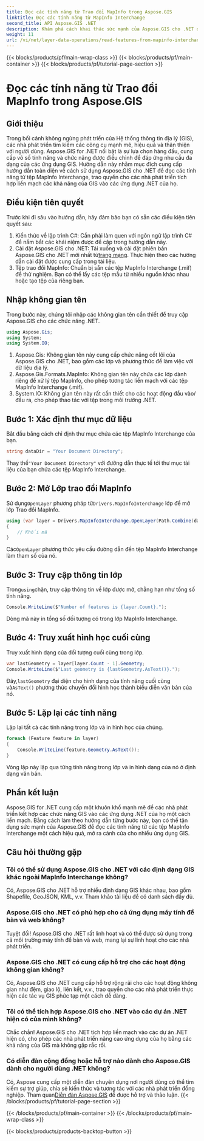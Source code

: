 ```yaml
---
title: Đọc các tính năng từ Trao đổi MapInfo trong Aspose.GIS
linktitle: Đọc các tính năng từ MapInfo Interchange
second_title: API Aspose.GIS .NET
description: Khám phá cách khai thác sức mạnh của Aspose.GIS cho .NET để đọc các tính năng từ các tệp MapInfo Interchange trong hướng dẫn toàn diện này.
weight: 11
url: /vi/net/layer-data-operations/read-features-from-mapinfo-interchange/
---
```


{{< blocks/products/pf/main-wrap-class >}}
{{< blocks/products/pf/main-container >}}
{{< blocks/products/pf/tutorial-page-section >}}

# Đọc các tính năng từ Trao đổi MapInfo trong Aspose.GIS

## Giới thiệu
Trong bối cảnh không ngừng phát triển của Hệ thống thông tin địa lý (GIS), các nhà phát triển tìm kiếm các công cụ mạnh mẽ, hiệu quả và thân thiện với người dùng. Aspose.GIS for .NET nổi bật là sự lựa chọn hàng đầu, cung cấp vô số tính năng và chức năng được điều chỉnh để đáp ứng nhu cầu đa dạng của các ứng dụng GIS. Hướng dẫn này nhằm mục đích cung cấp hướng dẫn toàn diện về cách sử dụng Aspose.GIS cho .NET để đọc các tính năng từ tệp MapInfo Interchange, trao quyền cho các nhà phát triển tích hợp liền mạch các khả năng của GIS vào các ứng dụng .NET của họ.
## Điều kiện tiên quyết
Trước khi đi sâu vào hướng dẫn, hãy đảm bảo bạn có sẵn các điều kiện tiên quyết sau:
1. Kiến thức về lập trình C#: Cần phải làm quen với ngôn ngữ lập trình C# để nắm bắt các khái niệm được đề cập trong hướng dẫn này.
2.  Cài đặt Aspose.GIS cho .NET: Tải xuống và cài đặt phiên bản Aspose.GIS cho .NET mới nhất từ[trang mạng](https://releases.aspose.com/gis/net/). Thực hiện theo các hướng dẫn cài đặt được cung cấp trong tài liệu.
3. Tệp trao đổi MapInfo: Chuẩn bị sẵn các tệp MapInfo Interchange (.mif) để thử nghiệm. Bạn có thể lấy các tệp mẫu từ nhiều nguồn khác nhau hoặc tạo tệp của riêng bạn.

## Nhập không gian tên
Trong bước này, chúng tôi nhập các không gian tên cần thiết để truy cập Aspose.GIS cho các chức năng .NET.
```csharp
using Aspose.Gis;
using System;
using System.IO;
```
1. Aspose.Gis: Không gian tên này cung cấp chức năng cốt lõi của Aspose.GIS cho .NET, bao gồm các lớp và phương thức để làm việc với dữ liệu địa lý.
2. Aspose.Gis.Formats.MapInfo: Không gian tên này chứa các lớp dành riêng để xử lý tệp MapInfo, cho phép tương tác liền mạch với các tệp MapInfo Interchange (.mif).
3. System.IO: Không gian tên này rất cần thiết cho các hoạt động đầu vào/đầu ra, cho phép thao tác với tệp trong môi trường .NET.

## Bước 1: Xác định thư mục dữ liệu
Bắt đầu bằng cách chỉ định thư mục chứa các tệp MapInfo Interchange của bạn.
```csharp
string dataDir = "Your Document Directory";
```
 Thay thế`"Your Document Directory"` với đường dẫn thực tế tới thư mục tài liệu của bạn chứa các tệp MapInfo Interchange.
## Bước 2: Mở Lớp trao đổi MapInfo
 Sử dụng`OpenLayer` phương pháp từ`Drivers.MapInfoInterchange` lớp để mở lớp Trao đổi MapInfo.
```csharp
using (var layer = Drivers.MapInfoInterchange.OpenLayer(Path.Combine(dataDir, "data.mif")))
{
    // Khối mã
}
```
 Các`OpenLayer` phương thức yêu cầu đường dẫn đến tệp MapInfo Interchange làm tham số của nó.
## Bước 3: Truy cập thông tin lớp
 Trong`using`chặn, truy cập thông tin về lớp được mở, chẳng hạn như tổng số tính năng.
```csharp
Console.WriteLine($"Number of features is {layer.Count}.");
```
Dòng mã này in tổng số đối tượng có trong lớp MapInfo Interchange.
## Bước 4: Truy xuất hình học cuối cùng
Truy xuất hình dạng của đối tượng cuối cùng trong lớp.
```csharp
var lastGeometry = layer[layer.Count - 1].Geometry;
Console.WriteLine($"Last geometry is {lastGeometry.AsText()}.");
```
 Đây,`lastGeometry` đại diện cho hình dạng của tính năng cuối cùng và`AsText()` phương thức chuyển đổi hình học thành biểu diễn văn bản của nó.
## Bước 5: Lặp lại các tính năng
Lặp lại tất cả các tính năng trong lớp và in hình học của chúng.
```csharp
foreach (Feature feature in layer)
{
    Console.WriteLine(feature.Geometry.AsText());
}
```
Vòng lặp này lặp qua từng tính năng trong lớp và in hình dạng của nó ở định dạng văn bản.

## Phần kết luận
Aspose.GIS for .NET cung cấp một khuôn khổ mạnh mẽ để các nhà phát triển kết hợp các chức năng GIS vào các ứng dụng .NET của họ một cách liền mạch. Bằng cách làm theo hướng dẫn từng bước này, bạn có thể tận dụng sức mạnh của Aspose.GIS để đọc các tính năng từ các tệp MapInfo Interchange một cách hiệu quả, mở ra cánh cửa cho nhiều ứng dụng GIS.
## Câu hỏi thường gặp
### Tôi có thể sử dụng Aspose.GIS cho .NET với các định dạng GIS khác ngoài MapInfo Interchange không?
Có, Aspose.GIS cho .NET hỗ trợ nhiều định dạng GIS khác nhau, bao gồm Shapefile, GeoJSON, KML, v.v. Tham khảo tài liệu để có danh sách đầy đủ.
### Aspose.GIS cho .NET có phù hợp cho cả ứng dụng máy tính để bàn và web không?
Tuyệt đối! Aspose.GIS cho .NET rất linh hoạt và có thể được sử dụng trong cả môi trường máy tính để bàn và web, mang lại sự linh hoạt cho các nhà phát triển.
### Aspose.GIS cho .NET có cung cấp hỗ trợ cho các hoạt động không gian không?
Có, Aspose.GIS cho .NET cung cấp hỗ trợ rộng rãi cho các hoạt động không gian như đệm, giao lộ, liên kết, v.v., trao quyền cho các nhà phát triển thực hiện các tác vụ GIS phức tạp một cách dễ dàng.
### Tôi có thể tích hợp Aspose.GIS cho .NET vào các dự án .NET hiện có của mình không?
Chắc chắn! Aspose.GIS cho .NET tích hợp liền mạch vào các dự án .NET hiện có, cho phép các nhà phát triển nâng cao ứng dụng của họ bằng các khả năng của GIS mà không gặp rắc rối.
### Có diễn đàn cộng đồng hoặc hỗ trợ nào dành cho Aspose.GIS dành cho người dùng .NET không?
Có, Aspose cung cấp một diễn đàn chuyên dụng nơi người dùng có thể tìm kiếm sự trợ giúp, chia sẻ kiến thức và tương tác với các nhà phát triển đồng nghiệp. Tham quan[Diễn đàn Aspose.GIS](https://forum.aspose.com/c/gis/33) để được hỗ trợ và thảo luận.
{{< /blocks/products/pf/tutorial-page-section >}}

{{< /blocks/products/pf/main-container >}}
{{< /blocks/products/pf/main-wrap-class >}}

{{< blocks/products/products-backtop-button >}}
